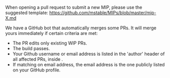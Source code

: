 When opening a pull request to submit a new MIP, please use the suggested template: https://github.com/mstable/MIPs/blob/master/mip-X.md

We have a GitHub bot that automatically merges some PRs. It will merge yours immediately if certain criteria are met:

 - The PR edits only existing WIP PRs.
 - The build passes.
 - Your Github username or email address is listed in the 'author' header of all affected PRs, inside <triangular brackets>.
 - If matching on email address, the email address is the one publicly listed on your GitHub profile.
